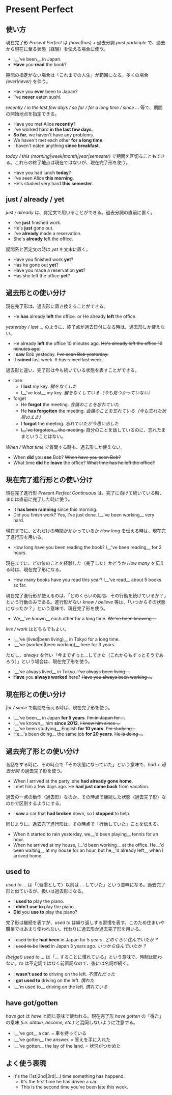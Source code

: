 # Present Perfect

## 使い方

現在完了形 _Present Perfect_ は _(have|has)_ + 過去分詞 _past participle_ で、過去から現在に至る状態（経験）を伝える場合に使う。

* I__'ve been__ in Japan.
* __Have__ you __read__ the book?

期間の指定がない場合は「これまでの人生」が範囲になる。多くの場合 _(ever|never)_ を伴う。

* Have you __ever__ been to Japan?
* I've __never__ eaten sushi.

_recently / in the last few days / so far / for a long time / since ..._ 等で、期間の開始地点を指定できる。

* Have you met Alice __recently__?
* I've worked hard __in the last few days__.
* __So far__, we haven't have any problems.
* We haven't met each other __for a long time__.
* I haven't eaten anything __since breakfast__.

_today / this (morning|week|month|year|semester)_ で期間を区切ることもできる。これらの終了地点は現在ではないが、現在完了形を使う。

* Have you had lunch __today__?
* I've seen Alice __this morning__.
* He's studied very hard __this semester__.

## just / already / yet

_just / already_ は、肯定文で用いることができる。過去分詞の直前に置く。

* I've __just__ finished work.
* He's __just__ gone out.
* I've __already__ made a reservation.
* She's __already__ left the office.

疑問系と否定文の時は _yet_ を文末に置く。

* Have you finished work __yet__?
* Has he gone out __yet__?
* Have you made a reservation __yet__?
* Has she left the office __yet__?

## 過去形との使い分け

現在完了形は、過去形に置き換えることができる。

* He __has__ already __left__ the office. or He already __left__ the office.

_yesterday / last ..._ のように、終了点が過去日付になる時は、過去形しか使えない。

* He already __left__ the office 10 minutes ago. <del>He's already left the office 10 minutes ago.</del>
* I __saw__ Bob yesteday. <del>I've seen Bob yesterday.</del>
* It __rained__ last week. <del>It has rained last week.</del>

過去形と違い、完了形は今も続いている状態を表すことができる。

* lose
  * I __lost__ my key. _鍵をなくした_
  * I__'ve lost__ my key. _鍵をなくしている（今も見つかっていない）_
* forget
  * He __forgot__ the meeting. _会議のことを忘れていた_
  * He __has forgotten__ the meeting. _会議のことを忘れている（今も忘れた状態のまま）_
  * I __forgot__ the meeting. _忘れていたが今思い出した_
  * <del>I__'ve forgotten__ the meeting.</del> 自分のことを話しているのに、忘れたままということはない。

_When / What time_ で質問する時も、過去形しか使えない。

* When __did__ you __see__ Bob? <del>When have you seen Bob?</del>
* What time __did__ he __leave__ the office? <del>What time has he left the office?</del>

## 現在完了進行形との使い分け

現在完了進行形 _Preesnt Perfect Continuous_ は、完了に向けて続いている時、または直前に完了した時に使う。

* It __has been rainning__ since this morning.
* Did you finish work? Yes, I've just done. I__'ve been working__ very hard.

現在までに、どれだけの時間がかかっているか _How long_ を伝える時は、現在完了進行形を用いる。

* How long have you been reading the book? I__'ve been reading__ for 2 hours.

現在までに、どの位のことを経験した（完了した）かどうか _How many_ を伝える時は、現在完了形になる。

* How many books have you read this year? I__'ve read__ about 5 books so far.

現在完了進行形が使えるのは、「どのくらいの期間、その行動を続けているか？」という行動のみである。進行形がない _know / believe_ 等は、「いつからその状態になったか？」という意味で、現在完了形を使う。

* We__'ve known__ each other for a long time. <del>We've been knowing ...</del>

_live / work_ はどちらでもよい。

* I__'ve (lived|been living)__ in Tokyo for a long time.
* I__'ve (worked|been working)__ here for 3 years.

ただし、_always_ を伴い「今までずっと...してきた（これからもずっとそうであろう）」という場合は、現在完了形を使う。

* I__'ve always lived__ in Tokyo. <del>I've always been living ...</del>
* __Have__ you __always worked__ here? <del>Have you always been working ...</del>

## 現在形との使い分け

_for / since_ で期間を伝える時は、現在完了形を使う。

* I__'ve been__ in Japan __for 5 years__. <del>I'm in Japan for ...</del>
* I__'ve known__ him __since 2012__. <del>I know him since ...</del>
* I__'ve been studying__ English __for 10 years__. <del>I'm studying ..</del>
* He__'s been doing__ the same job __for 20 years__. <del>He is doing ...</del>

## 過去完了形との使い分け

昔話をする時に、その時点で「その状態になっていた」という意味で、_had + 過去分詞_ の過去完了形を使う。

* When I arrived at the party, she __had already gone home__.
* I met him a few days ago. He __had just came back__ from vacation.

過去の一点の動作（過去形）なのか、その時点で継続した状態（過去完了形）なのかで区別するようにする。

* I __saw__ a car that __had broken__ down, so I __stopped__ to help.

同じように、過去完了進行形は、その時点で「行動していた」ことを伝える。

* When it started to rain yesterday, we__'d been playing__ tennis for an hour.
* When he arrived at my house, I__'d been working__ at the office. He__'d been waiting__ at my house for an hour, but he__'d already left__ when I arrived home.

## used to

_used to ..._ は「（習慣として）以前は ... していた」という意味になる。過去完了形と似ているが、扱いは過去形になる。

* I __used to__ play the piano.
* I __didn't use to__ play the piano.
* __Did__ you __use to__ play the piano?

完了形は継続を表すが、_used to_ は繰り返しする習慣を表す。このため住まいや職業ではあまり使われない。代わりに過去形か過去完了形を用いる。

* I <del>used to be</del> __had been__ in Japan for 5 years. _どのくらい住んでいたか？_
* I <del>used to be</del> __lived__ in Japan 3 years ago. _いつから住んでいたか？_

_(be|get) used to ..._ は「... することに慣れている」という意味で、時制は問わない。_to_ は不定詞ではなく前置詞なので、後には名詞が続く。

* I __wasn't used to__ driving on the left. _不慣れだった_
* I __got used to__ driving on the left. _慣れた_
* I__'m used to__ driving on the left. _慣れている_

## have got/gotten

_have got_ は _have_ と同じ意味で使われる。現在完了形 _have gotten_ の「得た」の意味 _(i.e. obtain, become, etc.)_ と混同しないように注意する。

* I__'ve got__ a car. = 車を持っている
* I__'ve gotten__ the answer. = 答えを手に入れた
* I__'ve gotten__ the lay of the land. = 状況がつかめた

## よく使う表現

* It's the (1st|2nd|3rd|...) time something has happend.
  * It's the first time he has driven a car.
  * This is the second time you've been late this week.

